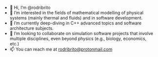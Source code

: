 - 👋 Hi, I’m @rodribrito
- 👀 I’m interested in the fields of mathematical modelling of physical systems (mainly thermal and fluids) and in software development.
- 🌱 I’m currently deep-diving in C++ advanced topics and software architecture subjects.
- 💞️ I’m looking to collaborate on simulation software projects that involve multiple disciplines, even beyond physics (e.g., biology, economics, etc.)
- 📫 You can reach me at rodribrito@protonmail.com

<!---
rodribrito/rodribrito is a ✨ special ✨ repository because its `README.md` (this file) appears on your GitHub profile.
You can click the Preview link to take a look at your changes.
--->
